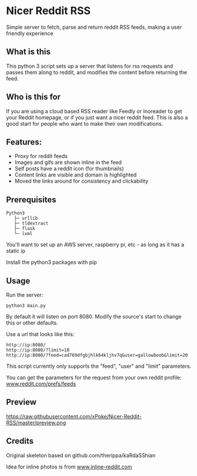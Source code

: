 # Nicer Reddit RSS
Simple server to fetch, parse and return reddit RSS feeds, making a user friendly experience

## What is this
This python 3 script sets up a server that listens for rss requests and passes them along to reddit, and modifies the content before returning the feed.

## Who is this for
If you are using a cloud based RSS reader like Feedly or Inoreader to get your Reddit homepage, or if you just want a nicer reddit feed. This is also a good start for people who want to make their own modifications.

## Features:
* Proxy for reddit feeds
* Images and gifs are shown inline in the feed
* Self posts have a reddit icon (for thumbnails)
* Content links are visible and domain is highlighted
* Moved the links around for consistency and clickability

## Prerequisites

    Python3
       ├─ urllib
       ├─ tldextract
       ├─ flask
       └─ lxml

You'll want to set up an AWS server, raspberry pi, etc - as long as it has a static ip

Install the python3 packages with pip

## Usage
Run the server:

    python3 main.py

By default it will listen on port 8080. Modify the source's start to change this or other defaults.

Use a url that looks like this:

    http://ip:8080/
    http://ip:8080/?limit=10
    http://ip:8080/?feed=cad769dfgbjhlk64kljhv7q&user=gallowboob&limit=20

This script currently only supports the "feed", "user" and "limit" parameters.

You can get the parameters for the request from your own reddit profile: www.reddit.com/prefs/feeds

## Preview
https://raw.githubusercontent.com/xPoke/Nicer-Reddit-RSS/master/preview.png

## Credits
Original skeleton based on github.com/therippa/kaRdaSShian

Idea for inline photos is from www.inline-reddit.com
